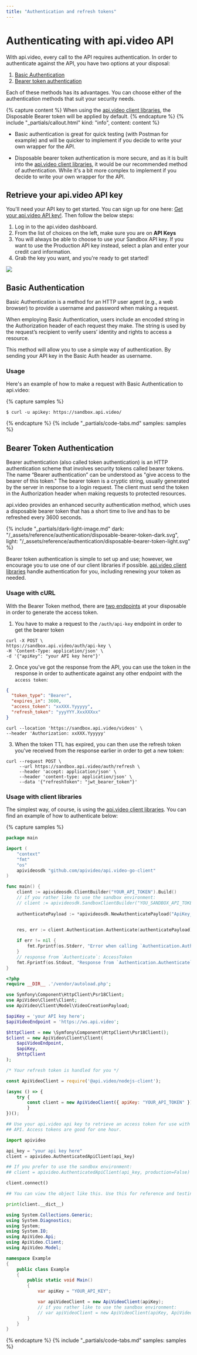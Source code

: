 ```yaml
---
title: "Authentication and refresh tokens"
---
```

# Authenticating with api.video API

With api.video, every call to the API requires authentication. In order to authenticate against the API, you have two options at your disposal:

1. [Basic Authentication](/reference/basic-authentication)
2. [Bearer token authentication](/reference/disposable-bearer-token-authentication)

Each of these methods has its advantages. You can choose either of the authentication methods that suit your security needs. 

{% capture content %}
When using the [api.video client libraries](/sdks/api-clients), the Disposable Bearer token will be applied by default.
{% endcapture %}
{% include "_partials/callout.html" kind: "info", content: content %}

* Basic authentication is great for quick testing (with Postman for example) and will be quicker to implement if you decide to write your own wrapper for the API.

* Disposable bearer token authentication is more secure, and as it is built into the [api.video client libraries](/sdks/api-clients), it would be our recommended method of authentication. While it's a bit more complex to implement if you decide to write your own wrapper for the API.

## Retrieve your api.video API key

You'll need your API key to get started. You can sign up for one here: [Get your api.video API key!](https://dashboard.api.video/register). Then follow the below steps:

1. Log in to the api.video dashboard. 
2. From the list of choices on the left, make sure you are on **API Keys** 
3. You will always be able to choose to use your Sandbox API key. If you want to use the Production API key instead, select a plan and enter your credit card information. 
4. Grab the key you want, and you're ready to get started! 

![](/_assets/retrieve-api-key.png)

## Basic Authentication

Basic Authentication is a method for an HTTP user agent (e.g., a web browser) to provide a username and password when making a request.

When employing Basic Authentication, users include an encoded string in the Authorization header of each request they make. The string is used by the request’s recipient to verify users’ identity and rights to access a resource.

This method will allow you to use a simple way of authentication. By sending your API key in the Basic Auth header as username.

### Usage

Here's an example of how to make a request with Basic Authentication to api.video:

{% capture samples %}
```curl
$ curl -u apikey: https://sandbox.api.video/
```
{% endcapture %}
{% include "_partials/code-tabs.md" samples: samples %}


## Bearer Token Authentication

Bearer authentication (also called token authentication) is an HTTP authentication scheme that involves security tokens called bearer tokens. The name “Bearer authentication” can be understood as "give access to the bearer of this token." The bearer token is a cryptic string, usually generated by the server in response to a login request. The client must send the token in the Authorization header when making requests to protected resources.

api.video provides an enhanced security authentication method, which uses a disposable bearer token that has a short time to live and has to be refreshed every 3600 seconds.

{% include "_partials/dark-light-image.md" dark: "/_assets/reference/authentication/disposable-bearer-token-dark.svg", light: "/_assets/reference/authentication/disposable-bearer-token-light.svg" %} 

Bearer token authentication is simple to set up and use; however, we encourage you to use one of our client libraries if possible. [api.video client libraries](/sdks/api-clients) handle authentication for you, including renewing your token as needed.

### Usage with cURL

With the Bearer Token method, there are [two endpoints](/reference/api/Advanced-authentication) at your disposable in order to generate the access token.

1. You have to make a request to the `/auth/api-key` endpoint in order to get the bearer token
```curl
curl -X POST \
https://sandbox.api.video/auth/api-key \
-H 'Content-Type: application/json' \
-d '{"apiKey": "your API key here"}'
```

2. Once you've got the response from the API, you can use the token in the response in order to authenticate against any other endpoint with the `access token`:

```json
{
  "token_type": "Bearer",
  "expires_in": 3600,
  "access_token": "xxXXX.Yyyyyy",
  "refresh_token": "yyyYYY.XxxXXXxx"
}
```

```curl
curl --location 'https://sandbox.api.video/videos' \
--header 'Authorization: xxXXX.Yyyyyy'
```

3. When the token TTL has expired, you can then use the refresh token you've received from the response earlier in order to get a new token:

```curl
curl --request POST \
     --url https://sandbox.api.video/auth/refresh \
     --header 'accept: application/json' \
     --header 'content-type: application/json' \
     --data '{"refreshToken": "jwt_bearer_token"}'
```

### Usage with client libraries

The simplest way, of course, is using the [api.video client libraries](/sdks/api-clients). You can find an example of how to authenticate below:

{% capture samples %}
```go
package main

import (
    "context"
    "fmt"
    "os"
    apivideosdk "github.com/apivideo/api.video-go-client"
)

func main() {
    client := apivideosdk.ClientBuilder("YOUR_API_TOKEN").Build()
    // if you rather like to use the sandbox environment:
    // client := apivideosdk.SandboxClientBuilder("YOU_SANDBOX_API_TOKEN").Build()
        
    authenticatePayload := *apivideosdk.NewAuthenticatePayload("ApiKey_example") // AuthenticatePayload | 

    
    res, err := client.Authentication.Authenticate(authenticatePayload)

    if err != nil {
        fmt.Fprintf(os.Stderr, "Error when calling `Authentication.Authenticate``: %v\n", err)
    }
    // response from `Authenticate`: AccessToken
    fmt.Fprintf(os.Stdout, "Response from `Authentication.Authenticate`: %v\n", res)
}
```
```php
<?php
require __DIR__ .'/vendor/autoload.php';

use Symfony\Component\HttpClient\Psr18Client;
use ApiVideo\Client\Client;
use ApiVideo\Client\Model\VideoCreationPayload;

$apiKey = 'your API key here';
$apiVideoEndpoint = 'https://ws.api.video';

$httpClient = new \Symfony\Component\HttpClient\Psr18Client();
$client = new ApiVideo\Client\Client(
    $apiVideoEndpoint,
    $apiKey,
    $httpClient
);

/* Your refresh token is handled for you */
```
```javascript
const ApiVideoClient = require('@api.video/nodejs-client');

(async () => {
    try {
        const client = new ApiVideoClient({ apiKey: "YOUR_API_TOKEN" });
		}
})();
```
```python
## Use your api.video api key to retrieve an access token for use with the api.video
## API. Access tokens are good for one hour.

import apivideo

api_key = "your api key here"
client = apivideo.AuthenticatedApiClient(api_key)

## If you prefer to use the sandbox environment:
## client = apivideo.AuthenticatedApiClient(api_key, production=False)

client.connect()

## You can view the object like this. Use this for reference and testing only.

print(client.__dict__)
```
```csharp
using System.Collections.Generic;
using System.Diagnostics;
using System;
using System.IO;
using ApiVideo.Api;
using ApiVideo.Client;
using ApiVideo.Model;

namespace Example
{
    public class Example
    {
        public static void Main()
        {
            var apiKey = "YOUR_API_KEY";

            var apiVideoClient = new ApiVideoClient(apiKey);
            // if you rather like to use the sandbox environment:
            // var apiVideoClient = new ApiVideoClient(apiKey, ApiVideo.Client.Environment.SANDBOX);
        }
    }
}
```
{% endcapture %}
{% include "_partials/code-tabs.md" samples: samples %}


